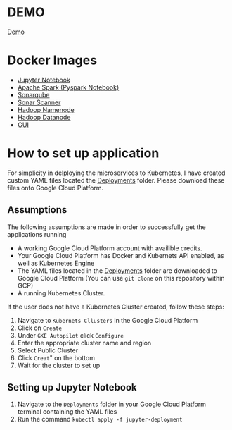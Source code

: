 # DEMO
[Demo](Link)

# Docker Images
* [Jupyter Notebook](https://hub.docker.com/r/jupyter/minimal-notebook)
* [Apache Spark (Pyspark Notebook)](https://hub.docker.com/r/jupyter/pyspark-notebook)
* [Sonarqube](https://hub.docker.com/_/sonarqube)
* [Sonar Scanner](https://hub.docker.com/r/newtmitch/sonar-scanner)
* [Hadoop Namenode](https://hub.docker.com/layers/bde2020/hadoop-namenode/2.0.0-hadoop3.2.1-java8/images/sha256-51ad9293ec52083c5003ef0aaab00c3dd7d6335ddf495cc1257f97a272cab4c0?context=explore)
* [Hadoop Datanode](https://hub.docker.com/layers/bde2020/hadoop-datanode/2.0.0-hadoop3.2.1-java8/images/sha256-ddf6e9ad55af4f73d2ccb6da31d9e3331ffb94d5f046126db4f40aa348d484bf?context=explore)
* [GUI](Link)

# How to set up application
For simplicity in delploying the microservices to Kubernetes, I have created custom YAML files located the [Deployments](./Deployments) folder. Please download these files onto Google Cloud Platform.

## Assumptions
The following assumptions are made in order to successfully get the applications running

* A working Google Cloud Platform account with availible credits.
* Your Google Cloud Platform has Docker and Kubernets API enabled, as well as Kubernetes Engine
* The YAML files located in the [Deployments](.Deployments) folder are downloaded to Google Cloud Platform (You can use `git clone` on this repository within GCP)
* A running Kubernetes Cluster.

If the user does not have a Kubernetes Cluster created, follow these steps:

1. Navigate to `Kubernets Cllusters` in the Google Cloud Platform
2. Click on `Create`
3. Under `GKE Autopilot` click `Configure`
4. Enter the appropriate cluster name and region
5. Select Public Cluster
6. Click `Creat`" on the bottom
7. Wait for the cluster to set up

## Setting up Jupyter Notebook
1. Navigate to the `Deployments` folder in your Google Cloud Platform terminal containing the YAML files
2. Run the command ```kubectl apply -f jupyter-deployment```

